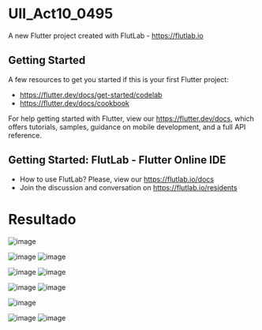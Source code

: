 # UII_Act10_0495

A new Flutter project created with FlutLab - https://flutlab.io

## Getting Started

A few resources to get you started if this is your first Flutter project:

- https://flutter.dev/docs/get-started/codelab
- https://flutter.dev/docs/cookbook

For help getting started with Flutter, view our
https://flutter.dev/docs, which offers tutorials,
samples, guidance on mobile development, and a full API reference.

## Getting Started: FlutLab - Flutter Online IDE

- How to use FlutLab? Please, view our https://flutlab.io/docs
- Join the discussion and conversation on https://flutlab.io/residents

# Resultado
![image](https://github.com/JazLopezMartinez/UII_Act10_0495/assets/143547919/6e11c78e-b6d2-4a64-a78d-8c25bbff94d8)

![image](https://github.com/JazLopezMartinez/UII_Act10_0495/assets/143547919/e6227c77-0c12-4a74-9730-05f47268250a)
![image](https://github.com/JazLopezMartinez/UII_Act10_0495/assets/143547919/d7ad3ca6-57bf-4b0e-9f56-8a51a2ccb819)

![image](https://github.com/JazLopezMartinez/UII_Act10_0495/assets/143547919/1e89b166-a123-457d-b2e1-d446e0bd4f68)
![image](https://github.com/JazLopezMartinez/UII_Act10_0495/assets/143547919/30ef4978-d01e-4883-833b-99e64a17e7a5)

![image](https://github.com/JazLopezMartinez/UII_Act10_0495/assets/143547919/83911266-cd64-4009-9654-2966e1d77980)
![image](https://github.com/JazLopezMartinez/UII_Act10_0495/assets/143547919/449a2eba-1782-46bc-8755-e4c3d98bec3c)

![image](https://github.com/JazLopezMartinez/UII_Act10_0495/assets/143547919/196af312-cb6e-47ac-9a3f-a9b6408b2f11)

![image](https://github.com/JazLopezMartinez/UII_Act10_0495/assets/143547919/f235008d-bac2-4d49-97c1-bf6a24345f39)
![image](https://github.com/JazLopezMartinez/UII_Act10_0495/assets/143547919/0931fa66-c1f6-472b-ae2c-b6475fb527bb)

